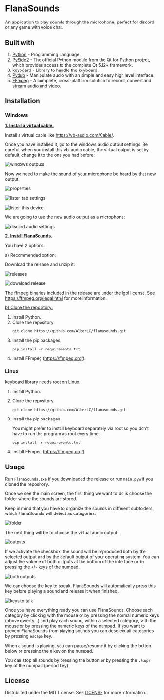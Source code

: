 # FlanaSounds
An application to play sounds through the microphone, perfect for discord or any game with voice chat.


## Built with
1. [Python](https://www.python.org/) - Programming Language.
2. [PySide2](https://pypi.org/project/PySide2/) - The official Python module from the Qt for Python project, which provides access to the complete Qt 5.12+ framework.
3. [keyboard](https://github.com/boppreh/keyboard) - Library to handle the keyboard.
4. [Pydub](https://github.com/jiaaro/pydub) - Manipulate audio with an simple and easy high level interface.
5. [FFmpeg](https://ffmpeg.org/) - A complete, cross-platform solution to record, convert and stream audio and video.


## Installation
### Windows
<ins>**1. Install a virtual cable.**</ins>

Install a virtual cable like https://vb-audio.com/Cable/.

Once you have installed it, go to the windows audio output settings. Be careful, when you install this vb-audio cable, the virtual output is set by default, change it to the one you had before:

![windows outputs](https://user-images.githubusercontent.com/37489786/113772424-f92c9f00-9724-11eb-86af-80f4f42af3c2.png)


Now we need to make the sound of your microphone be heard by that new output:

![properties](https://user-images.githubusercontent.com/37489786/113772472-077abb00-9725-11eb-8a2b-a744448c21a6.png)

![listen tab settings](https://user-images.githubusercontent.com/37489786/113772535-1bbeb800-9725-11eb-868a-79daf67b9c4a.png)

![listen this device](https://user-images.githubusercontent.com/37489786/113772693-51fc3780-9725-11eb-90f1-bc5e67fea6bd.png)


We are going to use the new audio output as a microphone:

![discord audio settings](https://user-images.githubusercontent.com/37489786/113772712-5aed0900-9725-11eb-9a98-fd8ebb4ed8e9.png)


<ins>**2. Install FlanaSounds.**  </ins>

You have 2 options.

<ins>a) Recommended option:</ins>

Download the release and unzip it:

![releases](https://user-images.githubusercontent.com/37489786/113772761-6a6c5200-9725-11eb-89da-e61b649e137a.png)

![download release](https://user-images.githubusercontent.com/37489786/113772784-735d2380-9725-11eb-8809-a65aee792c35.png)

The ffmpeg binaries included in the release are under the lgpl license. See https://ffmpeg.org/legal.html for more information.


<ins>b) Clone the repository:</ins>
1. Install Python.
2. Clone the repository.
    ```
    git clone https://github.com/AlberLC/flanasounds.git
    ```
3. Install the pip packages.
    ```
    pip install -r requirements.txt
    ```
4. Install FFmpeg (https://ffmpeg.org/).


### Linux
keyboard library needs root on Linux.

1. Install Python.
2. Clone the repository.
    ```
    git clone https://github.com/AlberLC/flanasounds.git
    ```
3. Install the pip packages.
   
    You might prefer to install keyboard separately via root so you don't have to run the program as root every time.    
    ```
    pip install -r requirements.txt
    ```
 4. Install FFmpeg (https://ffmpeg.org/).


## Usage
Run `FlanaSounds.exe` if you downloaded the release or run `main.pyw` if you cloned the repository.

Once we see the main screen, the first thing we want to do is choose the folder where the sounds are stored.

Keep in mind that you have to organize the sounds in different subfolders, which FlanaSounds will detect as categories.

![folder](https://user-images.githubusercontent.com/37489786/113772868-8e2f9800-9725-11eb-8b05-98b700a74f07.gif)


The next thing will be to choose the virtual audio output:

![outputs](https://user-images.githubusercontent.com/37489786/113772911-9a1b5a00-9725-11eb-8bb3-e9364e4ad520.gif)


If we activate the checkbox, the sound will be reproduced both by the selected output and by the default output of your operating system. You can adjust the volume of both outputs at the bottom of the interface or by pressing the `+`/`-` keys of the numpad.

![both outputs](https://user-images.githubusercontent.com/37489786/113772968-adc6c080-9725-11eb-9dbe-a3f1cc68083d.png)


We can choose the key to speak. FlanaSounds will automatically press this key before playing a sound and release it when finished.

![keys to talk](https://user-images.githubusercontent.com/37489786/113772994-b4553800-9725-11eb-90ec-dc7a249c7fdb.gif)


Once you have everything ready you can use FlanaSounds. Choose each category by clicking with the mouse or by pressing the normal numeric keys (above qwerty...) and play each sound, within a selected category, with the mouse or by pressing the numeric keys of the numpad. If you want to prevent FlanaSounds from playing sounds you can deselect all categories by pressing `escape` key.

When a sound is playing, you can pause/resume it by clicking the button below or pressing the `0` key on the numpad.

You can stop all sounds by pressing the button or by pressing the `.`/`supr` key of the numpad (period key).


## License
Distributed under the MIT License. See [LICENSE](https://github.com/AlberLC/flananini/blob/main/LICENSE) for more information.

